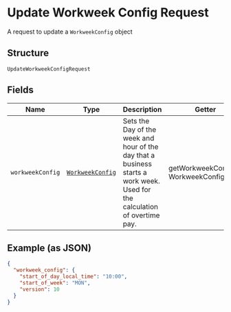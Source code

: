 
# Update Workweek Config Request

A request to update a `WorkweekConfig` object

## Structure

`UpdateWorkweekConfigRequest`

## Fields

| Name | Type | Description | Getter | Setter |
|  --- | --- | --- | --- | --- |
| `workweekConfig` | [`WorkweekConfig`](/doc/models/workweek-config.md) | Sets the Day of the week and hour of the day that a business starts a<br>work week. Used for the calculation of overtime pay. | getWorkweekConfig(): WorkweekConfig | setWorkweekConfig(WorkweekConfig workweekConfig): void |

## Example (as JSON)

```json
{
  "workweek_config": {
    "start_of_day_local_time": "10:00",
    "start_of_week": "MON",
    "version": 10
  }
}
```

